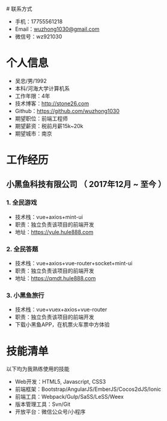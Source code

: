 <br/>  
# 联系方式

- 手机：17755561218
- Email：wuzhong1030@gmail.com
- 微信号：wz921030


# 个人信息

 - 吴忠/男/1992 
 - 本科/河海大学计算机系 
 - 工作年限：4年
 - 技术博客：http://stone26.com
 - Github：https://github.com/wuzhong1030
 - 期望职位：前端工程师
 - 期望薪资：税前月薪15k~20k
 - 期望城市：南京


# 工作经历

## 小黑鱼科技有限公司 （ 2017年12月 ~ 至今 ）

### 1. 全民游戏
- 技术栈：vue+axios+mint-ui
- 职责：独立负责该项目的前端开发
- 地址：https://yule.hule888.com

### 2. 全民答题 
- 技术栈：vue+axios+vue-router+socket+mint-ui
- 职责：独立负责该项目的前端开发
- 地址：https://qmdt.hule888.com

### 3. 小黑鱼旅行
- 技术栈：vue+vuex+axios+vue-router
- 职责：独立负责该项目的前端开发
- 下载小黑鱼APP，在机票火车票中方体验

# 技能清单

以下均为我熟练使用的技能
- Web开发：HTML5, Javascript, CSS3
- 前端框架：Bootstrap/AngularJS/EmberJS/Cocos2dJS/Ionic
- 前端工具：Webpack/Gulp/SaSS/LeSS/Weex
- 版本管理工具：Svn/Git
- 开放平台：微信公众号/小程序